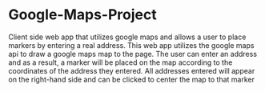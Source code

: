 # Google-Maps-Project
Client side web app that utilizes google maps and allows a user to place markers by entering a real address.
This web app utilizes the google maps api to draw a google maps map to the page. 
The user can enter an address and as a result, a marker will be placed on the map according to the coordinates of the address they entered.
All addresses entered will appear on the right-hand side and can be clicked to center the map to that marker
